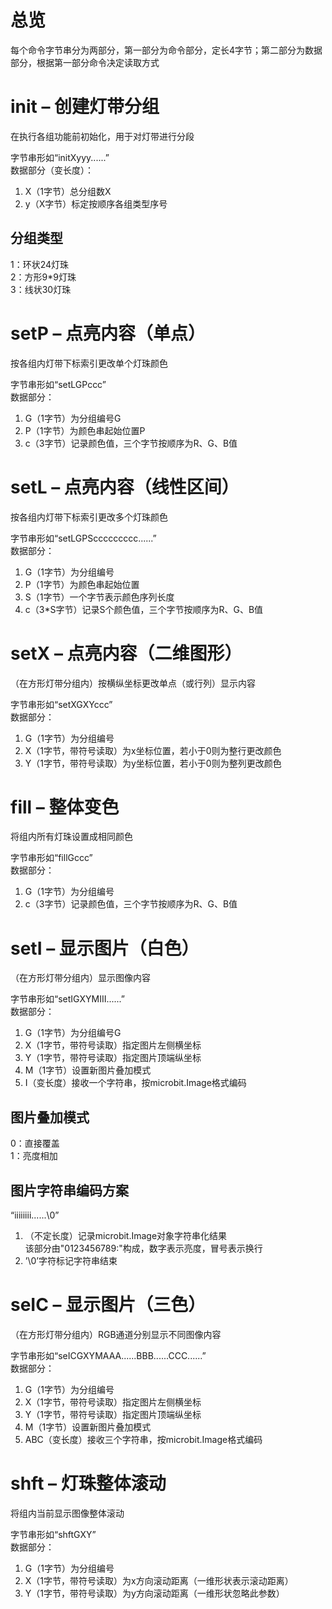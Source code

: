 # 总览   
每个命令字节串分为两部分，第一部分为命令部分，定长4字节；第二部分为数据部分，根据第一部分命令决定读取方式   
# init – 创建灯带分组   
在执行各组功能前初始化，用于对灯带进行分段  

字节串形如“initXyyy......”  
数据部分（变长度）：  
1. X（1字节）总分组数X  
1. y（X字节）标定按顺序各组类型序号  
## 分组类型  
1：环状24灯珠  
2：方形9*9灯珠  
3：线状30灯珠  
# setP – 点亮内容（单点）  
按各组内灯带下标索引更改单个灯珠颜色  

字节串形如“setLGPccc”  
数据部分：  
1. G（1字节）为分组编号G  
1. P（1字节）为颜色串起始位置P  
1. c（3字节）记录颜色值，三个字节按顺序为R、G、B值  
# setL – 点亮内容（线性区间）
按各组内灯带下标索引更改多个灯珠颜色  

字节串形如“setLGPSccccccccc......”  
数据部分：  
1. G（1字节）为分组编号
1. P（1字节）为颜色串起始位置
1. S（1字节）一个字节表示颜色序列长度
1. c（3*S字节）记录S个颜色值，三个字节按顺序为R、G、B值  
# setX – 点亮内容（二维图形）
（在方形灯带分组内）按横纵坐标更改单点（或行列）显示内容  

字节串形如“setXGXYccc”   
数据部分：  
1. G（1字节）为分组编号  
1. X（1字节，带符号读取）为x坐标位置，若小于0则为整行更改颜色  
1. Y（1字节，带符号读取）为y坐标位置，若小于0则为整列更改颜色  
# fill – 整体变色
将组内所有灯珠设置成相同颜色  

字节串形如“fillGccc”   
数据部分：  
1. G（1字节）为分组编号  
1. c（3字节）记录颜色值，三个字节按顺序为R、G、B值  
# setI – 显示图片（白色）
（在方形灯带分组内）显示图像内容  

字节串形如“setIGXYMIII......”  
数据部分：  
1. G（1字节）为分组编号G  
1. X（1字节，带符号读取）指定图片左侧横坐标  
1. Y（1字节，带符号读取）指定图片顶端纵坐标  
1. M（1字节）设置新图片叠加模式  
1. I（变长度）接收一个字符串，按microbit.Image格式编码  
## 图片叠加模式  
0：直接覆盖  
1：亮度相加  
## 图片字符串编码方案
“iiiiiiii......\0”  
1. （不定长度）记录microbit.Image对象字符串化结果  
    该部分由"0123456789:"构成，数字表示亮度，冒号表示换行
1. ’\0’字符标记字符串结束  
# seIC – 显示图片（三色）  
（在方形灯带分组内）RGB通道分别显示不同图像内容  

字节串形如“seICGXYMAAA......BBB......CCC......”  
数据部分：  
1. G（1字节）为分组编号   
1. X（1字节，带符号读取）指定图片左侧横坐标  
1. Y（1字节，带符号读取）指定图片顶端纵坐标  
1. M（1字节）设置新图片叠加模式  
1. ABC（变长度）接收三个字符串，按microbit.Image格式编码  
# shft – 灯珠整体滚动  
将组内当前显示图像整体滚动  

字节串形如“shftGXY”   
数据部分：  
1. G（1字节）为分组编号  
1. X（1字节，带符号读取）为x方向滚动距离（一维形状表示滚动距离）  
1. Y（1字节，带符号读取）为y方向滚动距离（一维形状忽略此参数）  
